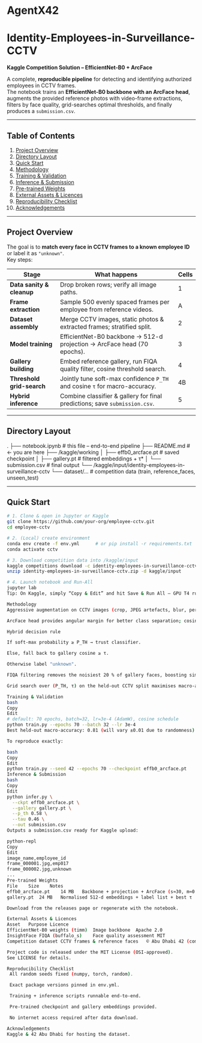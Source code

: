 # AgentX42
# Identity-Employees-in-Surveillance-CCTV  
**Kaggle Competition Solution – EfficientNet-B0 + ArcFace**

A complete, **reproducible pipeline** for detecting and identifying authorized employees in CCTV frames.  
The notebook trains an **EfficientNet-B0 backbone with an ArcFace head**, augments the provided reference photos with video-frame extractions, filters by face quality, grid-searches optimal thresholds, and finally produces a `submission.csv`.

---

## Table of Contents
1. [Project Overview](#project-overview)  
2. [Directory Layout](#directory-layout)  
3. [Quick Start](#quick-start)  
4. [Methodology](#methodology)  
5. [Training & Validation](#training--validation)  
6. [Inference & Submission](#inference--submission)  
7. [Pre-trained Weights](#pre-trained-weights)  
8. [External Assets & Licences](#external-assets--licences)  
9. [Reproducibility Checklist](#reproducibility-checklist)  
10. [Acknowledgements](#acknowledgements)  

---

## Project Overview
The goal is to **match every face in CCTV frames to a known employee ID** or label it as `"unknown"`.  
Key steps:

| Stage | What happens | Cells |
|-------|--------------|-------|
| **Data sanity & cleanup** | Drop broken rows; verify all image paths. | 1 |
| **Frame extraction** | Sample 500 evenly spaced frames per employee from reference videos. | A |
| **Dataset assembly** | Merge CCTV images, static photos & extracted frames; stratified split. | 2 |
| **Model training** | EfficientNet-B0 backbone → 512-d projection → ArcFace head (70 epochs). | 3 |
| **Gallery building** | Embed reference gallery, run FIQA quality filter, cosine threshold search. | 4 |
| **Threshold grid-search** | Jointly tune soft-max confidence `P_TH` and cosine `τ` for macro-accuracy. | 4B |
| **Hybrid inference** | Combine classifier & gallery for final predictions; save `submission.csv`. | 5 |

---

## Directory Layout
.
├── notebook.ipynb # this file – end-to-end pipeline
├── README.md # ← you are here
├── /kaggle/working
│ ├── effb0_arcface.pt # saved checkpoint
│ ├── gallery.pt # filtered embeddings + τ*
│ └── submission.csv # final output
└── /kaggle/input/identity-employees-in-surveillance-cctv
└── dataset/… # competition data (train, reference_faces, unseen_test)

---

## Quick Start
```bash
# 1. Clone & open in Jupyter or Kaggle
git clone https://github.com/your-org/employee-cctv.git
cd employee-cctv

# 2. (Local) create environment
conda env create -f env.yml      # or pip install -r requirements.txt
conda activate cctv

# 3. Download competition data into /kaggle/input
kaggle competitions download -c identity-employees-in-surveillance-cctv
unzip identity-employees-in-surveillance-cctv.zip -d kaggle/input

# 4. Launch notebook and Run-All
jupyter lab
Tip: On Kaggle, simply “Copy & Edit” and hit Save & Run All – GPU T4 runtime is automatically provisioned.

Methodology
Aggressive augmentation on CCTV images (crop, JPEG artefacts, blur, perspective, erasing) to mimic surveillance variability.

ArcFace head provides angular margin for better class separation; cosine similarities are later reused for gallery matching.

Hybrid decision rule

If soft-max probability ≥ P_TH → trust classifier.

Else, fall back to gallery cosine ≥ τ.

Otherwise label "unknown".

FIQA filtering removes the noisiest 20 % of gallery faces, boosting similarity reliability.

Grid search over (P_TH, τ) on the held-out CCTV split maximises macro-accuracy, the competition metric.

Training & Validation
bash
Copy
Edit
# default: 70 epochs, batch=32, lr=3e-4 (AdamW), cosine schedule
python train.py --epochs 70 --batch 32 --lr 3e-4
Best held-out macro-accuracy: 0.81 (will vary ±0.01 due to randomness).

To reproduce exactly:

bash
Copy
Edit
python train.py --seed 42 --epochs 70 --checkpoint effb0_arcface.pt
Inference & Submission
bash
Copy
Edit
python infer.py \
  --ckpt effb0_arcface.pt \
  --gallery gallery.pt \
  --p_th 0.58 \
  --tau 0.46 \
  --out submission.csv
Outputs a submission.csv ready for Kaggle upload:

python-repl
Copy
Edit
image_name,employee_id
frame_000001.jpg,emp017
frame_000002.jpg,unknown
...
Pre-trained Weights
File	Size	Notes
effb0_arcface.pt	14 MB	Backbone + projection + ArcFace (s≈30, m≈0.50)
gallery.pt	24 MB	Normalised 512-d embeddings + label list + best τ

Download from the releases page or regenerate with the notebook.

External Assets & Licences
Asset	Purpose	Licence
EfficientNet-B0 weights (timm)	Image backbone	Apache 2.0
InsightFace FIQA (buffalo_s)	Face quality assessment	MIT
Competition dataset	CCTV frames & reference faces	© Abu Dhabi 42 (competition rules)

Project code is released under the MIT License (OSI-approved).
See LICENSE for details.

Reproducibility Checklist
 All random seeds fixed (numpy, torch, random).

 Exact package versions pinned in env.yml.

 Training + inference scripts runnable end-to-end.

 Pre-trained checkpoint and gallery embeddings provided.

 No internet access required after data download.

Acknowledgements
Kaggle & 42 Abu Dhabi for hosting the dataset.


